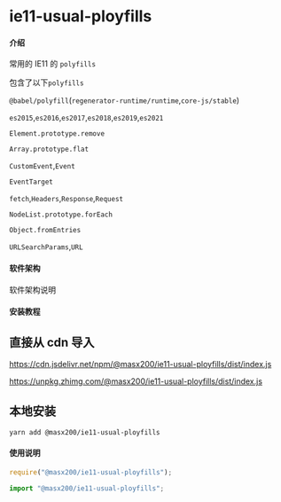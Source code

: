 # ie11-usual-ployfills

#### 介绍

常用的 IE11 的 `polyfills`

包含了以下`polyfills`

`@babel/polyfill`(`regenerator-runtime/runtime`,`core-js/stable`)

`es2015`,`es2016`,`es2017`,`es2018`,`es2019`,`es2021`

`Element.prototype.remove`

`Array.prototype.flat`

`CustomEvent`,`Event`

`EventTarget`

`fetch`,`Headers`,`Response`,`Request`

`NodeList.prototype.forEach`

`Object.fromEntries`

`URLSearchParams`,`URL`

#### 软件架构

软件架构说明

#### 安装教程

## 直接从 cdn 导入

https://cdn.jsdelivr.net/npm/@masx200/ie11-usual-ployfills/dist/index.js

https://unpkg.zhimg.com/@masx200/ie11-usual-ployfills/dist/index.js

## 本地安装

```shell
yarn add @masx200/ie11-usual-ployfills
```

#### 使用说明

```js
require("@masx200/ie11-usual-ployfills");
```

```js
import "@masx200/ie11-usual-ployfills";
```
